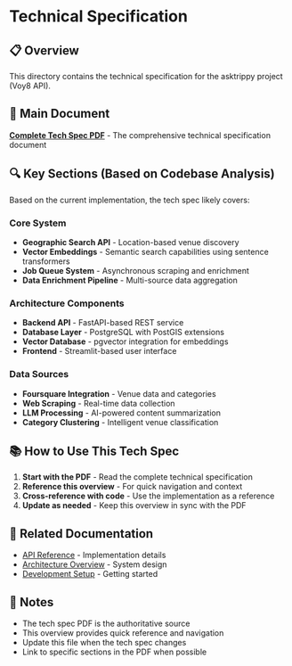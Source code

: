 # Technical Specification

## 📋 Overview

This directory contains the technical specification for the asktrippy project (Voy8 API).

## 📄 Main Document

**[Complete Tech Spec PDF](../../tech-spec.pdf)** - The comprehensive technical specification document

## 🔍 Key Sections (Based on Codebase Analysis)

Based on the current implementation, the tech spec likely covers:

### Core System
- **Geographic Search API** - Location-based venue discovery
- **Vector Embeddings** - Semantic search capabilities using sentence transformers
- **Job Queue System** - Asynchronous scraping and enrichment
- **Data Enrichment Pipeline** - Multi-source data aggregation

### Architecture Components
- **Backend API** - FastAPI-based REST service
- **Database Layer** - PostgreSQL with PostGIS extensions
- **Vector Database** - pgvector integration for embeddings
- **Frontend** - Streamlit-based user interface

### Data Sources
- **Foursquare Integration** - Venue data and categories
- **Web Scraping** - Real-time data collection
- **LLM Processing** - AI-powered content summarization
- **Category Clustering** - Intelligent venue classification

## 📚 How to Use This Tech Spec

1. **Start with the PDF** - Read the complete technical specification
2. **Reference this overview** - For quick navigation and context
3. **Cross-reference with code** - Use the implementation as a reference
4. **Update as needed** - Keep this overview in sync with the PDF

## 🔗 Related Documentation

- [API Reference](../api/README.md) - Implementation details
- [Architecture Overview](../architecture/README.md) - System design
- [Development Setup](../development/README.md) - Getting started

## 📝 Notes

- The tech spec PDF is the authoritative source
- This overview provides quick reference and navigation
- Update this file when the tech spec changes
- Link to specific sections in the PDF when possible
